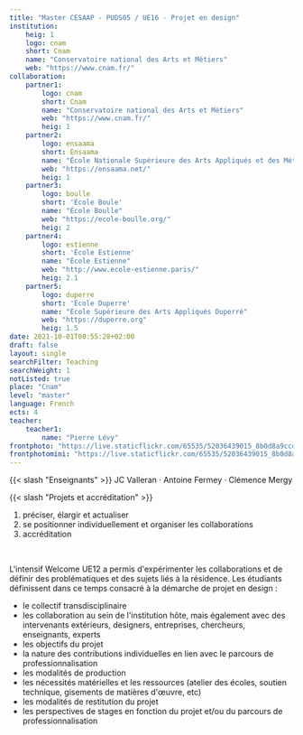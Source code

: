 ```yaml
---
title: "Master CESAAP - PUDS05 / UE16 · Projet en design"
institution:
    heig: 1
    logo: cnam
    short: Cnam
    name: "Conservatoire national des Arts et Métiers"
    web: "https://www.cnam.fr/"
collaboration:
    partner1:
        logo: cnam
        short: Cnam
        name: "Conservatoire national des Arts et Métiers"
        web: "https://www.cnam.fr/"
        heig: 1
    partner2:
        logo: ensaama
        short: Ensaama
        name: "École Nationale Supérieure des Arts Appliqués et des Métiers d’Art"
        web: "https://ensaama.net/"
        heig: 1
    partner3:
        logo: boulle
        short: 'École Boule'
        name: "École Boulle"
        web: "https://ecole-boulle.org/"
        heig: 2
    partner4:
        logo: estienne
        short: 'École Estienne'
        name: "École Estienne"
        web: "http://www.ecole-estienne.paris/"
        heig: 2.1
    partner5:
        logo: duperre
        short: 'École Duperre'
        name: "École Supérieure des Arts Appliqués Duperré"
        web: "https://duperre.org"
        heig: 1.5
date: 2021-10-01T00:55:28+02:00
draft: false
layout: single
searchFilter: Teaching
searchWeight: 1
notListed: true
place: "Cnam"
level: "master"
language: French
ects: 4
teacher:
    teacher1:
        name: "Pierre Lévy"
frontphoto: "https://live.staticflickr.com/65535/52036439015_8b0d8a9ccd.jpg"
frontphotomini: "https://live.staticflickr.com/65535/52036439015_8b0d8a9ccd_m.jpg"
---
```


{{< slash "Enseignants" >}} JC Valleran · Antoine Fermey · Clémence Mergy

{{< slash "Projets et accréditation" >}}
1. préciser, élargir et actualiser
2. se positionner individuellement et organiser les collaborations
3. accréditation

&nbsp;

L'intensif Welcome UE12 a permis d'expérimenter les collaborations et de définir des problématiques et des sujets liés à la résidence. Les étudiants définissent dans ce temps consacré à la démarche de projet en design :
- le collectif transdisciplinaire
- les collaboration au sein de l'institution hôte, mais également avec des intervenants extérieurs, designers, entreprises, chercheurs, enseignants, experts
- les objectifs du projet
- la nature des contributions individuelles en lien avec le parcours de professionnalisation
- les modalités de production
- les nécessités matérielles et les ressources (atelier des écoles, soutien technique, gisements de matières d'œuvre, etc)
- les modalités de restitution du projet
- les perspectives de stages en fonction du projet et/ou du parcours de professionnalisation
